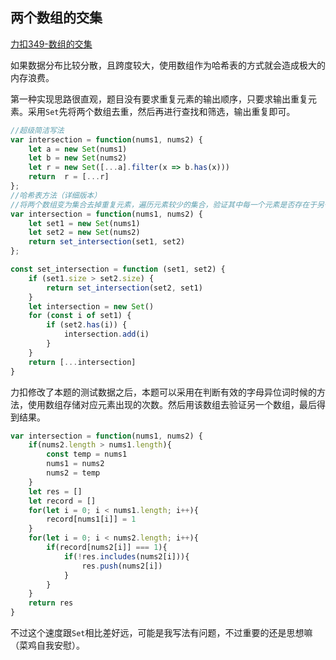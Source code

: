 ## 两个数组的交集

[力扣349-数组的交集](https://leetcode.cn/problems/intersection-of-two-arrays/)

如果数据分布比较分散，且跨度较大，使用数组作为哈希表的方式就会造成极大的内存浪费。

第一种实现思路很直观，题目没有要求重复元素的输出顺序，只要求输出重复元素。采用`Set`先将两个数组去重，然后再进行查找和筛选，输出重复即可。

```javascript
//超级简洁写法
var intersection = function(nums1, nums2) {
    let a = new Set(nums1)
    let b = new Set(nums2)
    let r = new Set([...a].filter(x => b.has(x)))
    return  r = [...r]
};
//哈希表方法（详细版本）
//将两个数组变为集合去掉重复元素，遍历元素较少的集合，验证其中每一个元素是否存在于另一个集合中
var intersection = function(nums1, nums2) {
    let set1 = new Set(nums1)
    let set2 = new Set(nums2)
    return set_intersection(set1, set2)
};

const set_intersection = function (set1, set2) {
    if (set1.size > set2.size) {
        return set_intersection(set2, set1)
    }
    let intersection = new Set()
    for (const i of set1) {
        if (set2.has(i)) {
            intersection.add(i)
        }
    }
    return [...intersection]
}
```

力扣修改了本题的测试数据之后，本题可以采用在判断有效的字母异位词时候的方法，使用数组存储对应元素出现的次数。然后用该数组去验证另一个数组，最后得到结果。

```javascript
var intersection = function(nums1, nums2) {
    if(nums2.length > nums1.length){
        const temp = nums1
        nums1 = nums2
        nums2 = temp
    }
    let res = []
    let record = []
    for(let i = 0; i < nums1.length; i++){
        record[nums1[i]] = 1
    }
    for(let i = 0; i < nums2.length; i++){
        if(record[nums2[i]] === 1){
            if(!res.includes(nums2[i])){
                res.push(nums2[i])
            }
        } 
    }
    return res
}
```

不过这个速度跟`Set`相比差好远，可能是我写法有问题，不过重要的还是思想嘛（菜鸡自我安慰）。